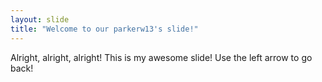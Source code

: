 ```yaml
---
layout: slide
title: "Welcome to our parkerw13's slide!"
---
```

Alright, alright, alright! This is my awesome slide!
Use the left arrow to go back!
